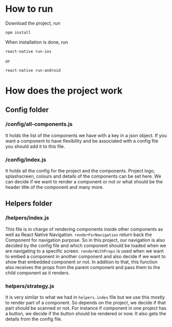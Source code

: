 # How to run
Download the project, run
```shell
npm install
```
When installation is done, run
```shell
react-native run-ios
```
or
```shell
react-native run-android
```
# How does the project work
## Config folder
### /config/all-components.js 
It holds the list of the components we have with a key in a json object. If you want a component to have flexibility and be associated with a config file you should add it to this file.
### /config/index.js 
It holds all the config for the project and the components. Project logo, splashscreen, colours and details of the components can be set here. We can decide if we want to render a component or not or what should be the header title of the component and many more.

## Helpers folder
### /helpers/index.js
This file is in charge of rendering components inside other components as well as React Native Navigation. 
`renderForNavigation` return back the Component for navigation purpose. So in this project, our navigation is also decided by the config file and which component should be loaded when we are navigating to a specific screen.
`renderWithProps` is used when we want to embed a component in another component and also decide if we want to show that embedded component or not. In addition to that, this function also receives the props from the parent component and pass them to the child component as it renders.
### helpers/strategy.js
It is very similar to what we had in `helpers.index` file but we use this mostly to render part of a component. So depends on the project, we decide if that part should be scanned or not. For instance if component in one project has a button, we decide if the button should be rendered or now. It also gets the details from the config file.